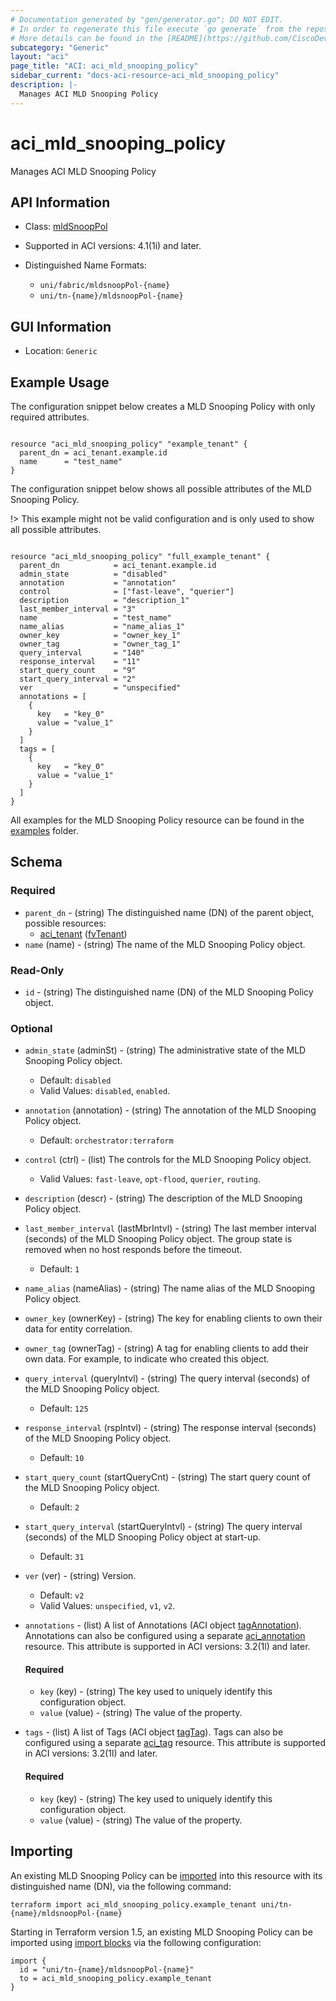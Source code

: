 ```yaml
---
# Documentation generated by "gen/generator.go"; DO NOT EDIT.
# In order to regenerate this file execute `go generate` from the repository root.
# More details can be found in the [README](https://github.com/CiscoDevNet/terraform-provider-aci/blob/master/README.md).
subcategory: "Generic"
layout: "aci"
page_title: "ACI: aci_mld_snooping_policy"
sidebar_current: "docs-aci-resource-aci_mld_snooping_policy"
description: |-
  Manages ACI MLD Snooping Policy
---
```


# aci_mld_snooping_policy #

Manages ACI MLD Snooping Policy



## API Information ##

* Class: [mldSnoopPol](https://pubhub.devnetcloud.com/media/model-doc-latest/docs/app/index.html#/objects/mldSnoopPol/overview)

* Supported in ACI versions: 4.1(1i) and later.

* Distinguished Name Formats:
  - `uni/fabric/mldsnoopPol-{name}`
  - `uni/tn-{name}/mldsnoopPol-{name}`

## GUI Information ##

* Location: `Generic`

## Example Usage ##

The configuration snippet below creates a MLD Snooping Policy with only required attributes.

```hcl

resource "aci_mld_snooping_policy" "example_tenant" {
  parent_dn = aci_tenant.example.id
  name      = "test_name"
}

```
The configuration snippet below shows all possible attributes of the MLD Snooping Policy.

!> This example might not be valid configuration and is only used to show all possible attributes.

```hcl

resource "aci_mld_snooping_policy" "full_example_tenant" {
  parent_dn            = aci_tenant.example.id
  admin_state          = "disabled"
  annotation           = "annotation"
  control              = ["fast-leave", "querier"]
  description          = "description_1"
  last_member_interval = "3"
  name                 = "test_name"
  name_alias           = "name_alias_1"
  owner_key            = "owner_key_1"
  owner_tag            = "owner_tag_1"
  query_interval       = "140"
  response_interval    = "11"
  start_query_count    = "9"
  start_query_interval = "2"
  ver                  = "unspecified"
  annotations = [
    {
      key   = "key_0"
      value = "value_1"
    }
  ]
  tags = [
    {
      key   = "key_0"
      value = "value_1"
    }
  ]
}

```

All examples for the MLD Snooping Policy resource can be found in the [examples](https://github.com/CiscoDevNet/terraform-provider-aci/tree/master/examples/resources/aci_mld_snooping_policy) folder.

## Schema ##

### Required ###

* `parent_dn` - (string) The distinguished name (DN) of the parent object, possible resources:
  - [aci_tenant](https://registry.terraform.io/providers/CiscoDevNet/aci/latest/docs/resources/tenant) ([fvTenant](https://pubhub.devnetcloud.com/media/model-doc-latest/docs/app/index.html#/objects/fvTenant/overview))
* `name` (name) - (string) The name of the MLD Snooping Policy object.

### Read-Only ###

* `id` - (string) The distinguished name (DN) of the MLD Snooping Policy object.

### Optional ###

* `admin_state` (adminSt) - (string) The administrative state of the MLD Snooping Policy object.
  - Default: `disabled`
  - Valid Values: `disabled`, `enabled`.
* `annotation` (annotation) - (string) The annotation of the MLD Snooping Policy object.
  - Default: `orchestrator:terraform`
* `control` (ctrl) - (list) The controls for the MLD Snooping Policy object.
  - Valid Values: `fast-leave`, `opt-flood`, `querier`, `routing`.
* `description` (descr) - (string) The description of the MLD Snooping Policy object.
* `last_member_interval` (lastMbrIntvl) - (string) The last member interval (seconds) of the MLD Snooping Policy object. The group state is removed when no host responds before the timeout.
  - Default: `1`
* `name_alias` (nameAlias) - (string) The name alias of the MLD Snooping Policy object.
* `owner_key` (ownerKey) - (string) The key for enabling clients to own their data for entity correlation.
* `owner_tag` (ownerTag) - (string) A tag for enabling clients to add their own data. For example, to indicate who created this object.
* `query_interval` (queryIntvl) - (string) The query interval (seconds) of the MLD Snooping Policy object.
  - Default: `125`
* `response_interval` (rspIntvl) - (string) The response interval (seconds) of the MLD Snooping Policy object.
  - Default: `10`
* `start_query_count` (startQueryCnt) - (string) The start query count of the MLD Snooping Policy object.
  - Default: `2`
* `start_query_interval` (startQueryIntvl) - (string) The query interval (seconds) of the MLD Snooping Policy object at start-up.
  - Default: `31`
* `ver` (ver) - (string) Version.
  - Default: `v2`
  - Valid Values: `unspecified`, `v1`, `v2`.

* `annotations` - (list) A list of Annotations (ACI object [tagAnnotation](https://pubhub.devnetcloud.com/media/model-doc-latest/docs/app/index.html#/objects/tagAnnotation/overview)). Annotations can also be configured using a separate [aci_annotation](https://registry.terraform.io/providers/CiscoDevNet/aci/latest/docs/resources/annotation) resource. This attribute is supported in ACI versions: 3.2(1l) and later.
  
  #### Required ####
  
  * `key` (key) - (string) The key used to uniquely identify this configuration object.
  * `value` (value) - (string) The value of the property.

* `tags` - (list) A list of Tags (ACI object [tagTag](https://pubhub.devnetcloud.com/media/model-doc-latest/docs/app/index.html#/objects/tagTag/overview)). Tags can also be configured using a separate [aci_tag](https://registry.terraform.io/providers/CiscoDevNet/aci/latest/docs/resources/tag) resource. This attribute is supported in ACI versions: 3.2(1l) and later.
  
  #### Required ####
  
  * `key` (key) - (string) The key used to uniquely identify this configuration object.
  * `value` (value) - (string) The value of the property.

## Importing

An existing MLD Snooping Policy can be [imported](https://www.terraform.io/docs/import/index.html) into this resource with its distinguished name (DN), via the following command:

```
terraform import aci_mld_snooping_policy.example_tenant uni/tn-{name}/mldsnoopPol-{name}
```

Starting in Terraform version 1.5, an existing MLD Snooping Policy can be imported
using [import blocks](https://developer.hashicorp.com/terraform/language/import) via the following configuration:

```
import {
  id = "uni/tn-{name}/mldsnoopPol-{name}"
  to = aci_mld_snooping_policy.example_tenant
}
```
